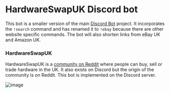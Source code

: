 # HardwareSwapUK Discord bot 

This bot is a smaller version of the main [Discord Bot](https://github.com/sachinlim/discord-bot) project. It incorporates the `!search` command and has renamed it to `!ebay` because there are other website specific commands. The bot will also shorten links from eBay UK and Amazon UK.

### HardwareSwapUK

HardwareSwapUK is a [community on Reddit](https://www.reddit.com/r/HardwareSwapUK/) where people can buy, sell or trade hardware in the UK. It also exists on Discord but the origin of the community is on Reddit. This bot is implemented on the Discord server. 

 ![image](https://user-images.githubusercontent.com/80691974/212066701-84ff1c79-79d0-4a5d-ad0d-a2d7aa83036e.png)
